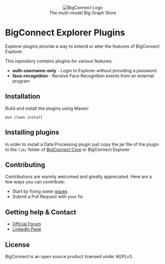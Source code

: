 <p align="center">
  <img src="https://github.com/bigconnect/bigconnect/raw/master/docs/logo.png" alt="BigConnect Logo"/>
  <br>
  The multi-model Big Graph Store<br>
</p>

# BigConnect Explorer Plugins

Explorer plugins provide a way to extend or alter the features of BigConnect Explorer.

This repository contains plugins for various features:

* **auth-username-only** - Login to Explorer without providing a password 
* **face-recognition** - Receive Face Recognition events from an external program  

## Installation
Build and install the plugins using Maven:
```
mvn clean install
```

## Installing plugins
In order to install a Data Processing plugin just copy the jar file of the plugin to the ```lib/``` folder of
[BigConnect Core](https://github.com/bigconnect/bigconnect) or BigConnect Explorer

## Contributing
Contributions are warmly welcomed and greatly appreciated. Here are a few ways you can contribute:

* Start by fixing some [issues](https://github.com/bigconnect/bigconnect/issues?q=is%3Aissue+is%3Aopen)
* Submit a Pull Request with your fix

## Getting help & Contact
* [Official Forum](https://community.bigconnect.io/)
* [LinkedIn Page](https://www.linkedin.com/company/bigconnectcloud/)

## License
BigConnect is an open source product licensed under AGPLv3.
